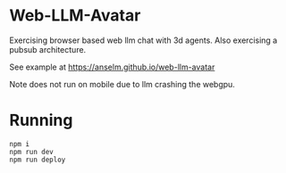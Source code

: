 # Web-LLM-Avatar

Exercising browser based web llm chat with 3d agents. Also exercising a pubsub architecture.

See example at https://anselm.github.io/web-llm-avatar

Note does not run on mobile due to llm crashing the webgpu.

# Running

```
npm i
npm run dev
npm run deploy
```
